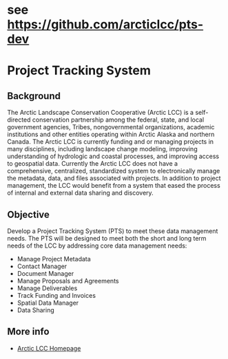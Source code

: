 # see https://github.com/arcticlcc/pts-dev

Project Tracking System
=================

Background
---------
The Arctic Landscape Conservation Cooperative (Arctic LCC) is a self-directed conservation partnership among
the federal, state, and local government agencies, Tribes, nongovernmental organizations, academic institutions
and other entities operating within Arctic Alaska and northern Canada. The Arctic LCC is
currently funding and or managing projects in many disciplines, including landscape change modeling, improving understanding of
hydrologic and coastal processes, and improving access to geospatial data. Currently the Arctic LCC does not
have a comprehensive, centralized, standardized system to electronically manage the metadata, data, and files
associated with projects. In addition to project management, the LCC would benefit from a system that eased
the process of internal and external data sharing and discovery.

Objective
---------
Develop a Project Tracking System (PTS) to meet these data management needs.
The PTS will be designed to meet both the short and long term needs of the LCC by addressing core data
management needs:

* Manage Project Metadata
* Contact Manager
* Document Manager
* Manage Proposals and Agreements
* Manage Deliverables
* Track Funding and Invoices
* Spatial Data Manager
* Data Sharing

More info
---------
* [Arctic LCC Homepage](http://arcticlcc.org)
